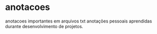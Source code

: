 # anotacoes
anotacoes importantes em arquivos txt
anotações pessoais aprendidas durante desenvolvimento de projetos.
